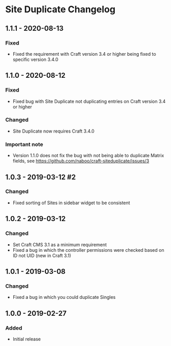# Site Duplicate Changelog

## 1.1.1 - 2020-08-13
### Fixed
* Fixed the requirement with Craft version 3.4 or higher being fixed to specific version 3.4.0

## 1.1.0 - 2020-08-12
### Fixed
* Fixed bug with Site Duplicate not duplicating entries on Craft version 3.4 or higher
### Changed
* Site Duplicate now requires Craft 3.4.0
### Important note
* Version 1.1.0 does not fix the bug with not being able to duplicate Matrix fields, see https://github.com/naboo/craft-siteduplicate/issues/3

## 1.0.3 - 2019-03-12 #2
### Changed
* Fixed sorting of Sites in sidebar widget to be consistent

## 1.0.2 - 2019-03-12
### Changed
* Set Craft CMS 3.1 as a minimum requirement
* Fixed a bug in which the controller permissions were checked based on ID not UID (new in Craft 3.1)

## 1.0.1 - 2019-03-08
### Changed
* Fixed a bug in which you could duplicate Singles

## 1.0.0 - 2019-02-27
### Added
* Initial release
